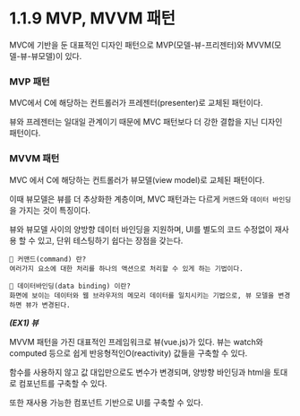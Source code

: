 # 1.1.9 MVP, MVVM 패턴

MVC에 기반을 둔 대표적인 디자인 패턴으로 MVP(모델-뷰-프리젠터)와 MVVM(모델-뷰-뷰모델)이 있다.

### MVP 패턴

MVC에서 C에 해당하는 컨트롤러가 프레젠터(presenter)로 교체된 패턴이다.

뷰와 프레젠터는 일대일 관계이기 때문에 MVC 패턴보다 더 강한 결합을 지닌 디자인 패턴이다.

### MVVM 패턴

MVC 에서 C에 해당하는 컨트롤러가 뷰모델(view model)로 교체된 패턴이다.

이때 뷰모델은 뷰를 더 추상화한 계층이며, MVC 패턴과는 다르게 `커맨드`와 `데이터 바인딩`을 가지는 것이 특징이다.

뷰와 뷰모델 사이의 양방향 데이터 바인딩을 지원하며, UI를 별도의 코드 수정없이 재사용 할 수 있고, 단위 테스팅하기 쉽다는 장점을 갖는다.

```
🥸 커맨드(command) 란?
여러가지 요소에 대한 처리를 하나의 액션으로 처리할 수 있게 하는 기법이다.

🥸 데이터바인딩(data binding) 이란?
화면에 보이는 데이터와 웹 브라우저의 메모리 데이터를 일치시키는 기법으로, 뷰 모델을 변경하면 뷰가 변경된다.
```

<b>_(EX1) 뷰_</b>

MVVM 패턴을 가진 대표적인 프레임워크로 뷰(vue.js)가 있다. 뷰는 watch와 computed 등으로 쉽게 반응형적인O(reactivity) 값들을 구축할 수 있다.

함수를 사용하지 않고 값 대입만으로도 변수가 변경되며, 양방향 바인딩과 html을 토대로 컴포넌트를 구축할 수 있다.

또한 재사용 가능한 컴포넌트 기반으로 UI를 구축할 수 있다.
